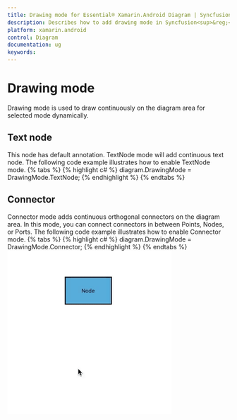 ```yaml
---
title: Drawing mode for Essential® Xamarin.Android Diagram | Syncfusion®
description: Describes how to add drawing mode in Syncfusion<sup>&reg;</sup>; Diagram (SfDiagram) control for Xamarin.Android
platform: xamarin.android
control: Diagram
documentation: ug
keywords: 
---
```

# Drawing mode
Drawing mode is used to draw continuously on the diagram area for selected mode dynamically.

## Text node
This node has default annotation. TextNode mode will add continuous text node. The following code example illustrates how to enable TextNode mode.
{% tabs %}
{% highlight c# %}
diagram.DrawingMode = DrawingMode.TextNode;
{% endhighlight %}
{% endtabs %}

## Connector
Connector mode adds continuous orthogonal connectors on the diagram area. In this mode, you can connect connectors in between Points, Nodes, or Ports. The following code example illustrates how to enable Connector mode.
{% tabs %}
{% highlight c# %}
diagram.DrawingMode = DrawingMode.Connector;
{% endhighlight %}
{% endtabs %}
![Drawing mode in Xamarin.Android diagram](DrawingMode_images/DrawingMode.gif)

